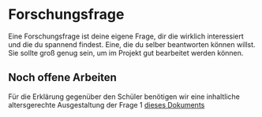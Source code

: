 # Forschungsfrage

Eine Forschungsfrage ist deine eigene Frage, dir die wirklich interessiert und die du spannend findest. Eine, die du selber beantworten können willst. Sie sollte groß genug sein, um im Projekt gut bearbeitet werden können.

## Noch offene Arbeiten

Für die Erklärung gegenüber den Schüler benötigen wir eine inhaltliche altersgerechte Ausgestaltung der Frage 1 [dieses Dokuments](https://github.com/selfscrum/pbl_intro/tree/6ef5a1f4403927d518b6c3b3d7748fcfd455818d/.gitbook/assets/das-problem-beim-lernen-sind-die-fragen1.pdf)





